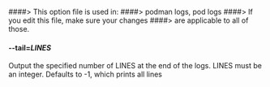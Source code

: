 ####> This option file is used in:
####>   podman logs, pod logs
####> If you edit this file, make sure your changes
####> are applicable to all of those.
#### **--tail**=*LINES*

Output the specified number of LINES at the end of the logs.  LINES must be an integer.  Defaults to -1,
which prints all lines
